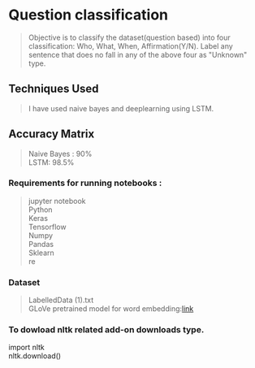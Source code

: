 # Question classification
> Objective is to classify the dataset(question based) into four classification: Who, What, When, Affirmation(Y/N). Label any sentence that does no fall in any of the above four as "Unknown" type.

## Techniques Used
> I have used naive bayes and deeplearning using LSTM.

## Accuracy Matrix
> Naive Bayes : 90% \
> LSTM: 98.5%


### Requirements for running notebooks :
> jupyter notebook \
> Python \
> Keras \
> Tensorflow \
> Numpy \
> Pandas \
> Sklearn \
> re 

### Dataset
> LabelledData (1).txt \
> GLoVe pretrained model for word embedding:[link](http://nlp.stanford.edu/data/glove.42B.300d.zip) 

### To dowload nltk related add-on downloads type.

import nltk \
nltk.download() 
